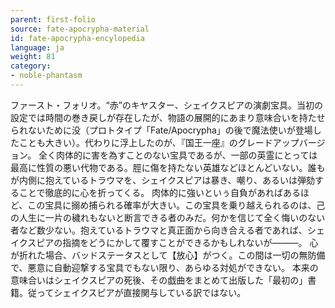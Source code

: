 ```yaml
---
parent: first-folio
source: fate-apocrypha-material
id: fate-apocrypha-encylopedia
language: ja
weight: 81
category:
- noble-phantasm
---
```


ファースト・フォリオ。“赤”のキヤスター、シェイクスピアの演劇宝具。当初の設定では時間の巻き戻しが存在したが、物語の展開的にあまり意味合いを持たせられないために没（プロトタイプ「Fate/Apocrypha」の後で魔法使いが登場したことも大きい）。代わりに浮上したのが、『国王一座』のグレードアップバージョン。
全く肉体的に害を為すことのない宝具であるが、一部の英霊にとっては最高に性質の悪い代物である。脛に傷を持たない英雄などほとんどいない。誰もが内側に抱えているトラウマを、シェイクスピアは暴き、嘲り、あるいは弾劾することで徹底的に心を折ってくる。
肉体的に強いといぅ自負があればあるほど、この宝具に搦め捕られる確率が大きい。この宝具を乗り越えられるのは、己の人生に一片の穢れもないと断言できる者のみだ。何かを信じて全く悔いのない者など数少ない。抱えているトラウマと真正面から向き合える者であれば、シェイクスピアの指摘をどうにかして覆すことができるかもしれないが———。
心が折れた場合、バッドステータスとして【放心】がつく。この間は一切の無防備で、悪意に自動迎撃する宝具でもない限り、あらゆる対処ができない。
本来の意味合いはシェイクスピアの死後、その戯曲をまとめて出版した「最初の」書籍。従ってシェイクスピアが直接関与している訳ではない。

